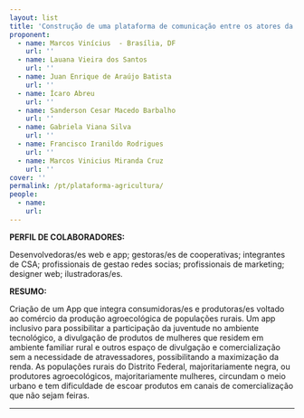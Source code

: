 ```yaml
---
layout: list
title: 'Construção de uma plataforma de comunicação entre os atores da produção e consumo de itens orgânicos e agroflorestais'
proponent:
  - name: Marcos Vinícius  - Brasília, DF
    url: ''
  - name: Lauana Vieira dos Santos
    url: ''
  - name: Juan Enrique de Araújo Batista
    url: ''
  - name: Ícaro Abreu
    url: ''
  - name: Sanderson Cesar Macedo Barbalho
    url: ''
  - name: Gabriela Viana Silva
    url: ''
  - name: Francisco Iranildo Rodrigues
    url: ''
  - name: Marcos Vinicius Miranda Cruz
    url: ''
cover: ''
permalink: /pt/plataforma-agricultura/
people:
  - name: 
    url: 
---
```


**PERFIL DE COLABORADORES:**
  
Desenvolvedoras/es web e app; gestoras/es de cooperativas; integrantes de CSA; profissionais de gestao redes socias; profissionais de marketing; designer web; ilustradoras/es. 

**RESUMO:**
  
Criação de um App que integra consumidoras/es e produtoras/es voltado ao comércio da produção agroecológica de populações rurais.
Um app inclusivo para possibilitar a participação da juventude no ambiente tecnológico, a divulgação de produtos de mulheres que residem em ambiente familiar rural e outros espaço de divulgação e comercialização sem a necessidade de atravessadores, possibilitando a maximização da renda. As populações rurais do Distrito Federal, majoritariamente negra, ou produtores agroecológicos, majoritariamente mulheres, circundam o meio urbano e tem dificuldade de escoar produtos em canais de comercialização que não sejam feiras.

---
